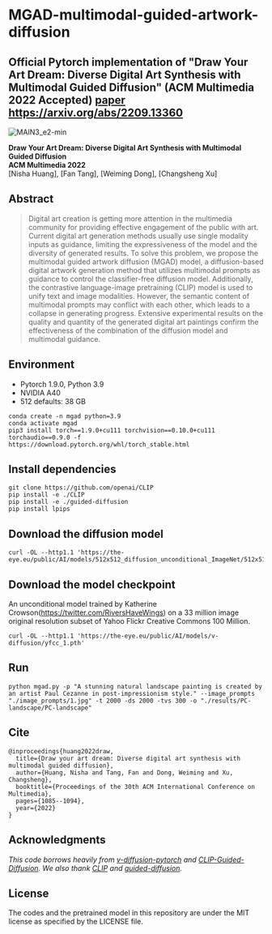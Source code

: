 # MGAD-multimodal-guided-artwork-diffusion

## Official Pytorch implementation of "Draw Your Art Dream: Diverse Digital Art Synthesis with Multimodal Guided Diffusion" (ACM Multimedia 2022 Accepted) [paper](https://arxiv.org/abs/2209.13360) https://arxiv.org/abs/2209.13360

![MAIN3_e2-min](https://github.com/haha-lisa/MGAD-multimodal-guided-artwork-diffusion/blob/main/teaser.jpg)

**Draw Your Art Dream: Diverse Digital Art Synthesis with Multimodal Guided Diffusion**<br>
**ACM Multimedia 2022**<br>
[Nisha Huang], [Fan Tang], [Weiming Dong], [Changsheng Xu]

## Abstract
> Digital art creation is getting more attention in the multimedia community for providing effective engagement of the public with art. Current digital art generation methods usually use single modality inputs as guidance, limiting the expressiveness of the model and the diversity of generated results. To solve this problem, we propose the multimodal guided artwork diffusion (MGAD) model,  a diffusion-based digital artwork generation method that utilizes multimodal prompts as guidance to control the classifier-free diffusion model. Additionally, the contrastive language-image pretraining (CLIP) model is used to unify text and image modalities. However, the semantic content of multimodal prompts may conflict with each other, which leads to a collapse in generating progress. Extensive experimental results on the quality and quantity of the generated digital art paintings confirm the effectiveness of the combination of the diffusion model and multimodal guidance.

## Environment
* Pytorch 1.9.0, Python 3.9
* NVIDIA A40
* 512 defaults: 38 GB

```
conda create -n mgad python=3.9
conda activate mgad
pip3 install torch==1.9.0+cu111 torchvision==0.10.0+cu111 torchaudio==0.9.0 -f https://download.pytorch.org/whl/torch_stable.html
```

## Install dependencies
```
git clone https://github.com/openai/CLIP
pip install -e ./CLIP
pip install -e ./guided-diffusion
pip install lpips
```

## Download the diffusion model
```
curl -OL --http1.1 'https://the-eye.eu/public/AI/models/512x512_diffusion_unconditional_ImageNet/512x512_diffusion_uncond_finetune_008100.pt'
```
## Download the model checkpoint
An unconditional model trained by Katherine Crowson(https://twitter.com/RiversHaveWings)
on a 33 million image original resolution subset of Yahoo Flickr Creative Commons 100 Million.
```
curl -OL --http1.1 'https://the-eye.eu/public/AI/models/v-diffusion/yfcc_1.pth'
```

## Run
```
python mgad.py -p "A stunning natural landscape painting is created by an artist Paul Cezanne in post-impressionism style." --image_prompts "./image_prompts/1.jpg" -t 2000 -ds 2000 -tvs 300 -o "./results/PC-landscape/PC-landscape"
```

## Cite
```
@inproceedings{huang2022draw,
  title={Draw your art dream: Diverse digital art synthesis with multimodal guided diffusion},
  author={Huang, Nisha and Tang, Fan and Dong, Weiming and Xu, Changsheng},
  booktitle={Proceedings of the 30th ACM International Conference on Multimedia},
  pages={1085--1094},
  year={2022}
}
```

## Acknowledgments
*This code borrows heavily from [v-diffusion-pytorch](https://github.com/crowsonkb/v-diffusion-pytorch) and [CLIP-Guided-Diffusion](https://github.com/nerdyrodent/CLIP-Guided-Diffusion).
We also thank [CLIP](https://github.com/openai/CLIP) and [guided-diffusion](https://github.com/openai/guided-diffusion).*

## License
The codes and the pretrained model in this repository are under the MIT license as specified by the LICENSE file.<br>
